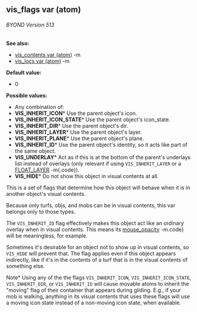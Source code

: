 ## vis_flags var (atom) 
###### BYOND Version 513
**See also:**
*   [vis_contents var (atom)](/ref/atom/var/vis_contents.md) -m
*   [vis_locs var (atom)](/ref/atom/var/vis_locs.md) -m
<!-- -->
**Default value:**
*   0
<!-- -->
**Possible values:**
*   Any combination of:
*   **VIS_INHERIT_ICON*** Use the parent object\'s icon.
*   **VIS_INHERIT_ICON_STATE*** Use the parent object\'s icon_state.
*   **VIS_INHERIT_DIR*** Use the parent object\'s dir.
*   **VIS_INHERIT_LAYER*** Use the parent object\'s layer.
*   **VIS_INHERIT_PLANE*** Use the parent object\'s plane.
*   **VIS_INHERIT_ID*** Use the parent object\'s identity, so it acts
    like part of the same object.
*   **VIS_UNDERLAY*** Act as if this is at the bottom of the parent\'s
    underlays list instead of overlays (only relevant if using
    `VIS_INHERIT_LAYER` or a [FLOAT_LAYER](/ref/atom/var/layer.md) -m{.code}).
*   **VIS_HIDE*** Do not show this object in visual contents at all.


This is a set of flags that determine how this object will
behave when it is in another object\'s visual contents. 

Because
only turfs, objs, and mobs can be in visual contents, this var belongs
only to those types. 

The `VIS_INHERIT_ID` flag effectively
makes this object act like an ordinary overlay when in visual contents.
This means its [mouse_opacity](/ref/atom/var/mouse_opacity.md) -m.code} will be
meaningless, for example. 

Sometimes it\'s desirable for an
object not to show up in visual contents, so `VIS_HIDE` will prevent
that. The flag applies even if this object appears indirectly, like if
it\'s in the contents of a turf that is in the visual contents of
something else. 

Note* Using any of the the flags
`VIS_INHERIT_ICON`, `VIS_INHERIT_ICON_STATE`, `VIS_INHERIT_DIR`, or
`VIS_INHERIT_ID` will cause movable atoms to inherit the \"moving\" flag
of their container that appears during gliding. E.g., if your mob is
walking, anything in its visual contents that uses these flags will use
a moving icon state instead of a non-moving icon state, when available.